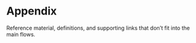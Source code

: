 # Appendix

Reference material, definitions, and supporting links that don’t fit into the main flows.
